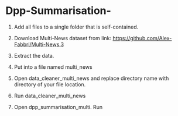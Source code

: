 # Dpp-Summarisation-

1) Add all files to a single folder that is self-contained.
2) Download Multi-News dataset from link: https://github.com/Alex-Fabbri/Multi-News.3
3) Extract the data.
4) Put into a file named multi_news
5) Open data_cleaner_multi_news and replace directory name with directory of your file location.
6) Run data_cleaner_multi_news

7) Open dpp_summarisation_multi. Run
